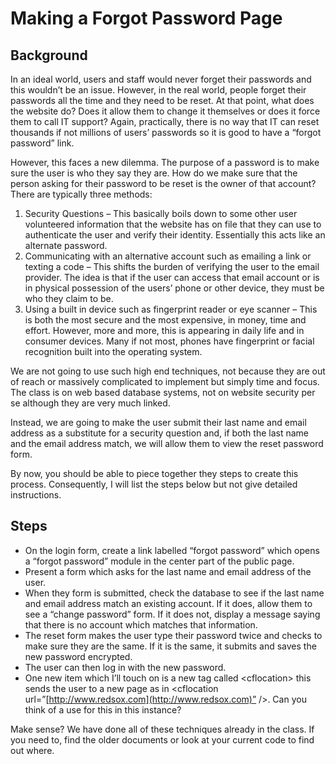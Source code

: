 # Making a Forgot Password Page

## Background

In an ideal world, users and staff would never forget their passwords and this wouldn’t be an issue. However, in the real world, people forget their passwords all the time and they need to be reset. At that point, what does the website do? Does it allow them to change it themselves or does it force them to call IT support? Again, practically, there is no way that IT can reset thousands if not millions of users’ passwords so it is good to have a “forgot password” link.

However, this faces a new dilemma. The purpose of a password is to make sure the user is who they say they are. How do we make sure that the person asking for their password to be reset is the owner of that account?  There are typically three methods:

1. Security Questions – This basically boils down to some other user volunteered information that the website has on file that they can use to authenticate the user and verify their identity. Essentially this acts like an alternate password.
2. Communicating with an alternative account such as emailing a link or texting a code – This shifts the burden of verifying the user to the email provider. The idea is that if the user can access that email account or is in physical possession of the users’ phone or other device, they must be who they claim to be.
3. Using a built in device such as fingerprint reader or eye scanner – This is both the most secure and the most expensive, in money, time and effort. However, more and more, this is appearing in daily life and in consumer devices. Many if not most, phones have fingerprint or facial recognition built into the operating system.

We are not going to use such high end techniques, not because they are out of reach or massively complicated to implement but simply time and focus. The class is on web based database systems, not on website security per se although they are very much linked.

Instead, we are going to make the user submit their last name and email address as a substitute for a security question and, if both the last name and the email address match, we will allow them to view the reset password form.

By now, you should be able to piece together they steps to create this process. Consequently, I will list the steps below but not give detailed instructions.

## Steps

* On the login form, create a link labelled “forgot password” which opens a “forgot password” module in the center part of the public page.
* Present a form which asks for the last name and email address of the user.
* When they form is submitted, check the database to see if the last name and email address match an existing account. If it does, allow them to see a “change password” form. If it does not, display a message saying that there is no account which matches that information.
* The reset form makes the user type their password twice and checks to make sure they are the same. If it is the same, it submits and saves the new password encrypted.
* The user can then log in with the new password.
* One new item which I’ll touch on is a new tag called \<cflocation> this sends the user to a new page as in \<cflocation url=”[http://www.redsox.com](http://www.redsox.com)” />. Can you think of a use for this in this instance?

Make sense? We have done all of these techniques already in the class. If you need to, find the older documents or look at your current code to find out where.
